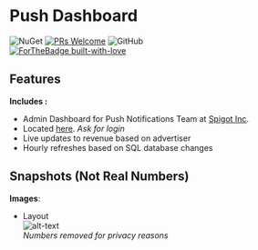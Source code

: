 # <b> Push Dashboard </b>     
![NuGet](https://img.shields.io/badge/nuget-v4.4.0-blue.svg)
[![PRs Welcome](https://img.shields.io/badge/PRs-welcome-brightgreen.svg?style=flat-square)](http://makeapullrequest.com)
![GitHub](https://img.shields.io/github/license/mashape/apistatus.svg)  
[![ForTheBadge built-with-love](http://ForTheBadge.com/images/badges/built-with-love.svg)](https://GitHub.com/concealedtea/)

## Features
<b>Includes :</b>   
  
- Admin Dashboard for Push Notifications Team at [Spigot Inc](https://www.spigot.com/).   
- Located [here](http://dashboard.dailypush.net/). <i> Ask for login </i>   
- Live updates to revenue based on advertiser   
- Hourly refreshes based on SQL database changes

## Snapshots (Not Real Numbers)
<b>Images</b>:   
  
- Layout    
![alt-text](https://i.imgur.com/cQ4S63H.png)  
<i>Numbers removed for privacy reasons</i>

